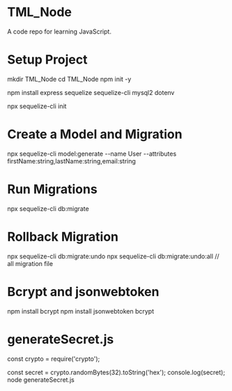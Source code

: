 # TML_Node
A code repo for learning JavaScript.

# Setup Project
mkdir TML_Node
cd TML_Node
npm init -y

npm install express sequelize sequelize-cli mysql2 dotenv

npx sequelize-cli init

# Create a Model and Migration

npx sequelize-cli model:generate --name User --attributes firstName:string,lastName:string,email:string

# Run Migrations
npx sequelize-cli db:migrate

# Rollback Migration
npx sequelize-cli db:migrate:undo
npx sequelize-cli db:migrate:undo:all // all migration file

# Bcrypt and jsonwebtoken
npm install bcrypt
npm install jsonwebtoken bcrypt

# generateSecret.js
const crypto = require('crypto');

const secret = crypto.randomBytes(32).toString('hex');
console.log(secret);
node generateSecret.js


